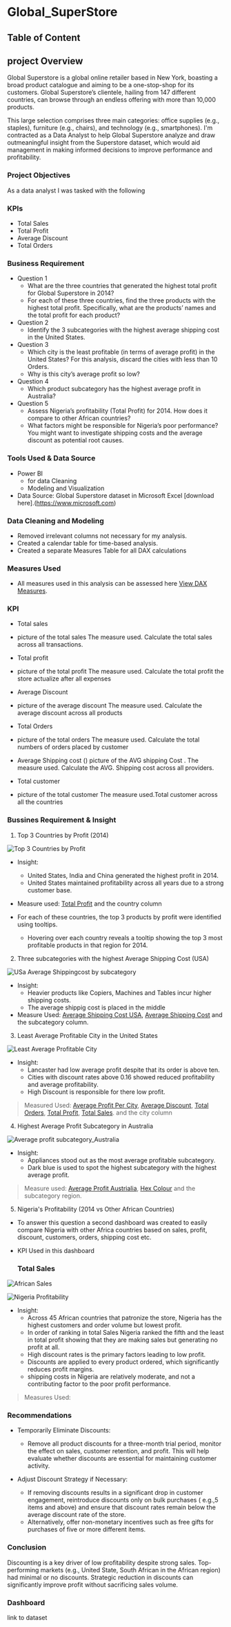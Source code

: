 # Global_SuperStore

## Table of Content
## project Overview
Global Superstore is a global online retailer based in New York, boasting a broad product catalogue and aiming to be a one-stop-shop for its customers. Global Superstore’s
clientele, hailing from 147 different countries, can browse through an endless offering with more than 10,000 products. 

This large selection comprises three main categories: office supplies (e.g., staples), furniture (e.g., chairs), and technology (e.g., smartphones).
I'm contracted as a Data Analyst to help Global Superstore analyze and draw outmeaningful insight from the Superstore dataset, which would aid management in making informed decisions to improve performance and profitability. 

### Project Objectives
As a data analyst I was tasked with the following
### KPIs
- Total Sales 
- Total Profit 
- Average Discount  
- Total Orders 

### Business Requirement
- Question 1
   - What are the three countries that generated the highest total profit for Global Superstore in 2014?
   - For each of these three countries, find the three products with the highest total profit. Specifically, what are the products’ names and the total profit for each product? 
- Question 2
   - Identify the 3 subcategories with the highest average shipping cost in the United States. 
- Question 3
   - Which city is the least profitable (in terms of average profit) in the United States? For this analysis, discard the cities with less than 10 Orders. 
   - Why is this city’s average profit so low?
- Question 4
   - Which product subcategory has the highest average profit in Australia?
- Question 5
   - Assess Nigeria’s profitability (Total Profit) for 2014. How does it compare to other African countries? 
   - What factors might be responsible for Nigeria’s poor performance? You might want to investigate shipping costs and the average discount as potential root causes. 

### Tools Used & Data Source
- Power BI
   - for data Cleaning
   - Modeling and Visualization
- Data Source: Global Superstore dataset in Microsoft Excel [download here].(https://www.microsoft.com)

### Data Cleaning and Modeling
- Removed irrelevant columns not necessary for my analysis.
- Created a calendar table for time-based analysis.
- Created a separate Measures Table for all DAX calculations

### Measures Used
- All measures used in this analysis can be assessed here [View DAX Measures](./Dax_Measures.md).

### KPI 
- Total sales
-  picture of the total sales 
The measure used. Calculate the total sales across all transactions.

- Total profit
-  picture of the total profit 
The measure used. Calculate the total profit the store actualize after all expenses 

- Average Discount
- picture of the average discount 
The measure used. Calculate the average discount across all products 

- Total Orders
-  picture of the total orders
The measure used. Calculate the total numbers of orders placed by customer 

- Average Shipping cost () picture of the AVG shipping Cost . The measure used. Calculate the AVG. Shipping cost across all providers.

- Total customer 
- picture of the total customer 
The  measure used.Total customer across all the countries

### Bussines Requirement & Insight
1. Top 3 Countries by Profit (2014)

![Top 3 Countries by Profit](https://github.com/Chisom83/Global_SuperStore/blob/main/Image/Screenshot%202025-05-09%20051839.png?raw=true)

- Insight:
   - United States, India and China generated the highest profit in 2014.
   - United States maintained profitability across all years due to a strong customer base.
- Measure used: [Total Profit](Dax_Measures.md#total-profit) and the country column

- For each of these countries, the top 3 products by profit were identified using tooltips.
   - Hovering over each country reveals a tooltip showing the top 3 most profitable products in that region for 2014.
  

2. Three subcategories with the highest Average Shipping Cost (USA)
   
![USa Average Shippingcost by subcategory](https://github.com/Chisom83/Global_SuperStore/blob/main/Image/Screenshot%202025-05-09%20081201.png?raw=true)
- Insight:
   - Heavier products like Copiers, Machines and Tables incur higher shipping costs.
   - The average shippig cost is placed in the middle
- Measure Used: [Average Shipping Cost USA](Dax_Measures.md#average-shipping-cost-usa), [Average Shipping Cost](Dax_Measures.md#average-shipping-cost) and the subcategory column.

3. Least Average Profitable City in the United States

![Least Average Profitable City](https://github.com/Chisom83/Global_SuperStore/blob/main/Image/Screenshot%202025-05-09%20082042.png?raw=true)

- Insight:
   - Lancaster had low average profit despite that its order is above ten.
   - Cities with discount rates above 0.16 showed reduced profitability and average profitability.
   - High Discount is responsible for there low profit.
> Measured Used: [Average Profit Per City](Dax_Measures.md#average-profit-per-city), [Average Discount](Dax_Measures.md#average-discount), [Total Orders](Dax_Measures.md#total-orders), [Total Profit](Dax_Measures.md#total-profit), [Total Sales](Dax_Measures.md#total-sales). and the city column

4. Highest Average Profit Subcategory in Australia

![Average profit subcategory_Australia](https://github.com/Chisom83/Global_SuperStore/blob/main/Image/Screenshot%202025-05-09%20051856.png?raw=true)

- Insight:
   - Appliances stood out as the most average profitable subcategory.
   - Dark blue is used to spot the highest subcategory with the highest average profit.
> Measure used: [Average Profit Austrialia](Dax_Measures.md#average-profit-austrialia), [Hex Colour](Dax_Measures.md#hex-colour) and the subcategory region.

5. Nigeria's Profitability (2014 vs Other African Countries)

- To answer this question a second dashboard was created to easily compare Nigeria with other Africa countries based on sales, profit, discount, customers, orders, shipping cost etc.

- KPI Used in this dashboard
  ### Total Sales
 ![African Sales](https://github.com/Chisom83/Global_SuperStore/blob/main/Image%202/Screenshot%202025-05-09%20094543.png?raw=true)

![Nigeria Profitability](https://github.com/Chisom83/Global_SuperStore/blob/main/Image%202/Screenshot%202025-05-09%20094524.png?raw=true) 

- Insight:
   - Across 45 African countries that patronize the store, Nigeria has the highest customers and order volume but lowest profit.
   - In order of ranking in total Sales Nigeria ranked the fifth and the least in total profit showing that they are making sales but generating no profit at all.
   - High discount rates is the primary factors leading to low profit.
   - Discounts are applied to every product ordered, which significantly reduces profit margins.
   - shipping costs in Nigeria are relatively moderate, and not a contributing factor to the poor profit performance.
> Measures Used:
  
### Recommendations
- Temporarily Eliminate Discounts:
   - Remove all product discounts for a three-month trial period, monitor the effect on sales, customer retention, and profit. This will help evaluate whether discounts are essential for maintaining customer activity.

- Adjust Discount Strategy if Necessary:
   - If removing discounts results in a significant drop in customer engagement, reintroduce discounts only on bulk purchases ( e.g.,5 items and above) and ensure that discount rates remain below the average discount rate of the store.
   - Alternatively, offer non-monetary incentives such as free gifts for purchases of five or more different items.
   
### Conclusion

Discounting is a key driver of low profitability despite strong sales. Top-performing markets (e.g., United State, South African in the African region) had minimal or no discounts. Strategic reduction in discounts can significantly improve profit without sacrificing sales volume.

### Dashboard
link to dataset 








 







